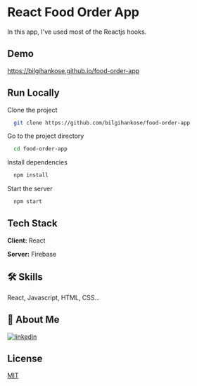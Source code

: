 # React Food Order App

In this app, I've used most of the Reactjs hooks.

## Demo

https://bilgihankose.github.io/food-order-app

## Run Locally

Clone the project

```bash
  git clone https://github.com/bilgihankose/food-order-app
```

Go to the project directory

```bash
  cd food-order-app
```

Install dependencies

```bash
  npm install
```

Start the server

```bash
  npm start
```

## Tech Stack

**Client:** React

**Server:** Firebase

## 🛠 Skills

React, Javascript, HTML, CSS...

## 🚀 About Me

[![linkedin](https://img.shields.io/badge/linkedin-0A66C2?style=for-the-badge&logo=linkedin&logoColor=white)](https://www.linkedin.com/in/bilgihankose/)

## License

[MIT](https://choosealicense.com/licenses/mit/)
